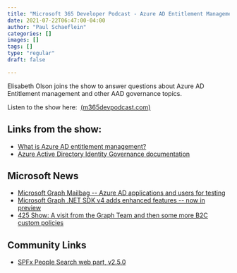 ```yaml
---
title: "Microsoft 365 Developer Podcast - Azure AD Entitlement Management and Governance with Elisabeth Olso"
date: 2021-07-22T06:47:00-04:00
author: "Paul Schaeflein"
categories: []
images: []
tags: []
type: "regular"
draft: false

---
```


Elisabeth Olson joins the show to answer questions about Azure AD
Entitlement management and other AAD governance topics.

Listen to the show here: 
[(m365devpodcast.com)](https://www.m365devpodcast.com/e/azure-ad-entitlement-management-and-governance-with-elisabeth-olson/)
## Links from the show: 

-   [What is Azure AD entitlement
    management?](https://docs.microsoft.com/en-us/azure/active-directory/governance/entitlement-management-overview)
-   [Azure Active Directory Identity Governance
    documentation](https://docs.microsoft.com/en-us/azure/active-directory/governance/)

## Microsoft News 

-   [Microsoft Graph Mailbag -- Azure AD applications and users for
    testing](https://developer.microsoft.com/en-us/graph/blogs/microsoft-graph-mailbag-azure-ad-applications-and-users-for-testing/)
-   [Microsoft Graph .NET SDK v4 adds enhanced features -- now in
    preview](https://developer.microsoft.com/en-us/graph/blogs/microsoft-graph-net-sdk-v4-adds-enhanced-features-now-in-preview/)
-   [425 Show: A visit from the Graph Team and then some more B2C custom
    policies](https://www.pscp.tv/w/1OwxWVkLVvpJQ)

## Community Links 

-   [SPFx People Search web part,
    v2.5.0](https://blog.yannickreekmans.be/spfx-people-search-web-part-v2-5-0/)